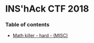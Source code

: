 # INS'hAck CTF 2018

### Table of contents

* [Math killer - hard - (MISC)](Math%20killer%20-%20hard%20-)
